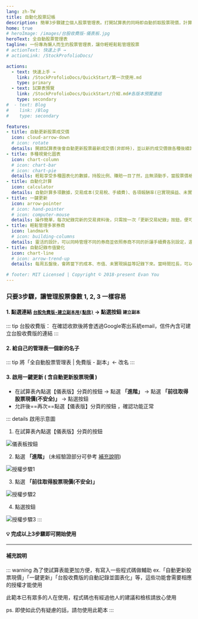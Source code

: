 ```yaml
---
lang: zh-TW
title: 自動化股票記帳
description: 簡單3步驟建立個人股票管理表。打開試算表的同時即自動抓取股票現價，計算持有股票的各種損益並自動更新圖表，可一鍵更新不需複雜操作
home: true
# heroImage: /images/台股收費版-儀表板.jpg
heroText: 全自動股票管理表
tagline: 一份專為懶人而生的股票管理表，讓你輕輕鬆鬆管理股票
# actionText: 快速上手 →
# actionLink: /StockProfolioDocs/

actions:
  - text: 快速上手 →
    link: /StockProfolioDocs/QuickStart/第一次使用.md
    type: primary
  - text: 試算表預覽
    link: /StockProfolioDocs/QuickStart/介紹.md#各版本預覽連結
    type: secondary
#  - text: Blog
#    link: /Blog
#    type: secondary

features:
- title: 自動更新股票成交價
  icon: cloud-arrow-down
  # icon: rotate
  details: 開啟試算表後會自動更新股票最新成交價(非即時)，並以新的成交價做各種後續計算。
- title: 多種視覺化圖表
  icon: chart-column
  # icon: chart-bar
  # icon: chart-pie
  details: 輕鬆享受多種圖表化的數據，持股比例、賺賠一目了然，且無須動手，當股票價格有變動時圖表會自動更新。
- title: 自動化計算
  icon: calculator
  details: 自動計算多項數據，交易成本(交易稅、手續費)、各項報酬率(已實現損益、未實現損益)等等
- title: 一鍵更新
  icon: arrow-pointer
  # icon: hand-pointer
  # icon: computer-mouse
  details: 操作簡單，每次紀錄完新的交易資料後，只需按一次「更新交易紀錄」按鈕，便可更新各項數據及圖表。
- title: 輕鬆管理多家券商
  icon: landmark
  # icon: building-columns
  details: 靈活的設計，可以同時管理不同的券商並依照券商不同的折讓手續費各別設定，還能看各券商/分類的占比圖。
- title: 自動記錄市值變化
  icon: chart-line
  # icon: arrow-trend-up
  details: 每周五盤後，會將當下的成本、市值、未實現損益等記錄下來。當時間拉長，可以觀察到自己投資的曲線變化，是付費版的其中一個大功能！

# footer: MIT Licensed | Copyright © 2018-present Evan You
---
```


### 只要3步驟，讓管理股票像數 1, 2, 3 一樣容易

#### 1. 點選連結 [`台股免費版-建立副本用(點我)`](https://docs.google.com/spreadsheets/d/1rchpA3W-BlDn8BZOhQ1uiUPnuHLb4UZ65iLzjHb-cp0/copy) → 點選按鈕 `建立副本`
   ::: tip 台股收費版： 在確認收款後將會透過Google寄出系統email，信件內含可建立台股收費版的連結
   :::

#### 2. 給自己的管理表一個新的名子
   ::: tip 將「全自動股票管理表 | 免費版 - 副本」← 改名
   :::

#### 3. 啟用一鍵更新 ( 含自動更新股票現價 )
   - 在試算表內點選【儀表版】分頁的按鈕 <Badge text="更新交易紀錄" vertical="middle"/> → 點選 __「進階」__ → 點選  __「前往取得股票現價(不安全)」__ → 點選按鈕 <Badge text="允許" vertical="middle"/>
   - 允許後==再次==點選【儀表版】分頁的按鈕 <Badge text="更新交易紀錄" vertical="middle"/>，確認功能正常
   
   ::: details 啟用示意圖
   1. 在試算表內點選【儀表版】分頁的按鈕 <Badge text="更新交易紀錄" vertical="middle"/>

   ![儀表板按鈕](/images/更新交易紀錄按鈕.jpg)

   2. 點選 __「進階」__ (未經驗證部分可參考 [補充說明](#補充說明))

   ![授權步驟1](/images/授權步驟1.jpg)

   3. 點選  __「前往取得股票現價(不安全)」__

   ![授權步驟2](/images/授權步驟2.jpg)

   4. 點選按鈕 <Badge text="允許" vertical="middle"/>

   ![授權步驟3](/images/授權步驟3.jpg)
   :::

#### 💡 完成以上3步驟即可開始使用

---

#### 補充說明

  ::: warning 為了使試算表能更加方便，有寫入一些程式碼做輔助
  ex.「自動更新股票現價」「一鍵更新」「台股收費版的自動記錄並圖表化」等，這些功能會需要相應的授權才能使用

  此範本已有眾多的人在使用，程式碼也有經過他人的建議和檢核請放心使用

  ps. 即使如此仍有疑慮的話，請勿使用此範本
  :::
